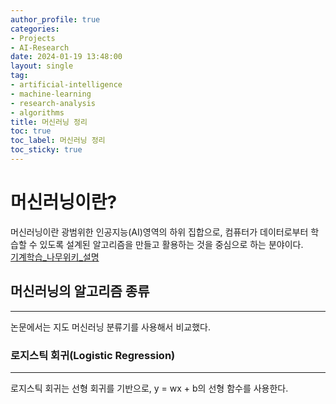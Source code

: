```yaml
---
author_profile: true
categories:
- Projects
- AI-Research
date: 2024-01-19 13:48:00
layout: single
tag:
- artificial-intelligence
- machine-learning
- research-analysis
- algorithms
title: 머신러닝 정리
toc: true
toc_label: 머신러닝 정리
toc_sticky: true
---
```


# 머신러닝이란?   
머신러닝이란 광범위한 인공지능(AI)영역의 하위 집합으로, 컴퓨터가 데이터로부터 학습할 수 있도록 설계된 알고리즘을 만들고 활용하는 것을 중심으로 하는 분야이다.   
[기계학습_나무위키_설명](https://namu.wiki/w/기계학습)   
     

## 머신러닝의 알고리즘 종류
---
논문에서는 지도 머신러닝 분류기를 사용해서 비교했다.   

### 로지스틱 회귀(Logistic Regression)
---
로지스틱 회귀는 선형 회귀를 기반으로, y = wx + b의 선형 함수를 사용한다.   



